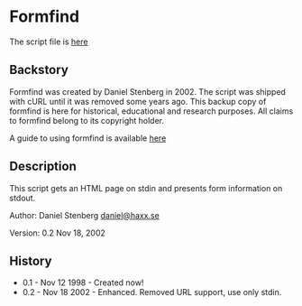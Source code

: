 # Formfind

The script file is [here](https://github.com/VR51/formfind/blob/master/formfind.pl)

## Backstory

Formfind was created by Daniel Stenberg in 2002. The script was shipped with cURL until it was removed some years ago. This backup copy of formfind is here for historical, educational and research purposes. All claims to formfind belong to its copyright holder.

A guide to using formfind is available [here](https://journalxtra.com/linux/bash/bash-filling-web-forms-with-curl-and-wget/)

## Description

This script gets an HTML page on stdin and presents form information on stdout.

Author: Daniel Stenberg <daniel@haxx.se>

Version: 0.2 Nov 18, 2002

## History

- 0.1 - Nov 12 1998 - Created now!
- 0.2 - Nov 18 2002 - Enhanced. Removed URL support, use only stdin.
